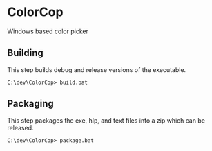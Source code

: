 # ColorCop

Windows based color picker

Building
---

This step builds debug and release versions of the executable.


    C:\dev\ColorCop> build.bat


Packaging
---

This step packages the exe, hlp, and text files into a zip which can be released.


    C:\dev\ColorCop> package.bat


